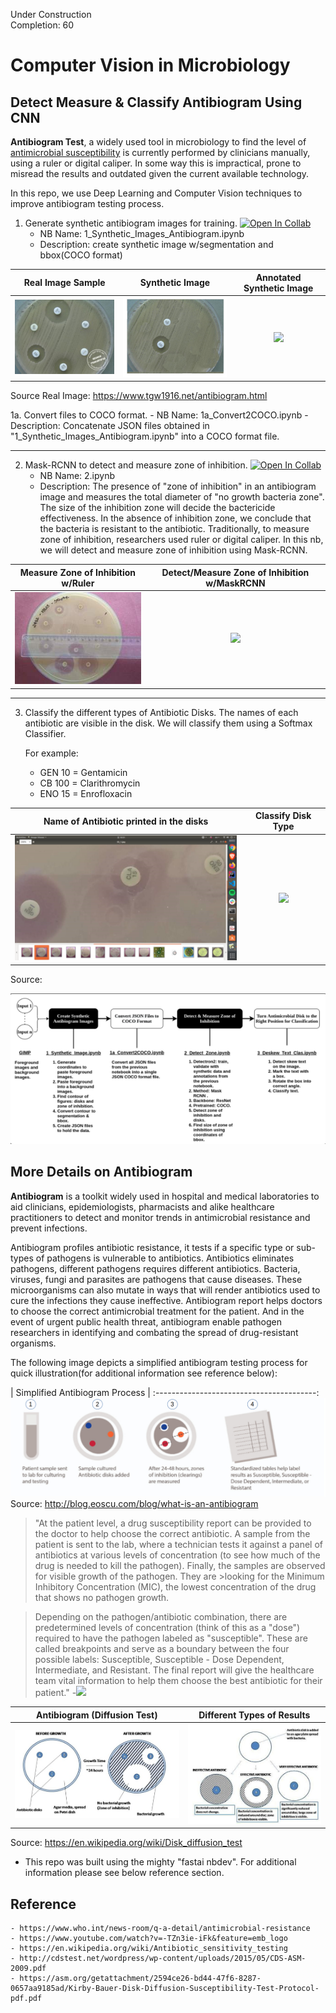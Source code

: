 Under Construction<br>
Completion: 60


# Computer Vision in Microbiology

## Detect Measure & Classify Antibiogram Using CNN

**Antibiogram Test**, a widely used tool in microbiology to find the level of [antimicrobial susceptibility](https://en.wikipedia.org/wiki/Disk_diffusion_test) is currently performed by clinicians manually, using a ruler or digital caliper.  In some way this is impractical, prone to misread the results and outdated given the current available technology.

In this repo, we use Deep Learning and Computer Vision techniques to improve antibiogram testing process.



1. Generate synthetic antibiogram images for training. [![Open In Collab](https://colab.research.google.com/assets/colab-badge.svg)]()
	- NB Name: 1_Synthetic_Images_Antibiogram.ipynb 
	- Description: create synthetic image w/segmentation and bbox(COCO format)
	

Real Image Sample                                  | Synthetic Image                               | Annotated Synthetic Image 
:-------------------------------------------------:|:---------------------------------------------:|:----------------------------------------------------:
![](/data/images/readme/9_antibiogram_raw.jpg)     | ![](/data/images/readme/synthetic_image.jpg) | ![](/data/images/readme/synthetic_annotated.jpg) 
 
Source Real Image: https://www.tgw1916.net/antibiogram.html
 
1a. Convert files to COCO format.
    - NB Name: 1a_Convert2COCO.ipynb
    - Description: Concatenate JSON files obtained in "1_Synthetic_Images_Antibiogram.ipynb" into a COCO format file.
    
---------------------------------------------------------------------------------------------------------------------------------------------    
2. Mask-RCNN to detect and measure zone of inhibition. [![Open In Collab](https://colab.research.google.com/assets/colab-badge.svg)]()
    - NB Name: 2.ipynb 
	- Description: The presence of "zone of inhibition" in an antibiogram image and measures the total diameter of "no growth bacteria zone".
                   The size of the inhibition zone will decide the bactericide effectiveness. In the absence of inhibition zone, we conclude                    that the bacteria is resistant to the antibiotic.  Traditionally, to measure zone of inhibition, researchers used ruler or
                   digital caliper.  In this nb, we will detect and measure zone of inhibition using Mask-RCNN. 



| Measure Zone of Inhibition w/Ruler        |  Detect/Measure Zone of Inhibition w/MaskRCNN    |
| :----------------------------------------:|:----------------------------------------:  |
![](/data/images/readme/measure-ruler.jpg)  | ![](/data/images/readme/.jpg)

---------------------------------------------------------------------------------------------------------------------------------------------

3. Classify the different types of Antibiotic Disks.  The names of each antibiotic are visible in the disk.  We will classify them using a Softmax Classifier.
 
    For example: 
    - GEN 10 = Gentamicin 
    - CB 100 = Clarithromycin 
    - ENO 15 = Enrofloxacin

Name of Antibiotic printed in the disks   |  Classify Disk Type
:----------------------------------------:|:----------------------------------------:
![](/data/images/readme/antimicrobial_disks.png)      | ![](/data/images/readme/.jpg) 

Source: 

![](/data/images/readme/process_flow.png)


## More Details on Antibiogram

**Antibiogram** is a toolkit widely used in hospital and medical laboratories to aid clinicians, epidemiologists, pharmacists and alike healthcare practitioners to detect and monitor trends in antimicrobial resistance and prevent infections.

Antibiogram profiles antibiotic resistance, it tests if a specific type or sub-types of pathogens is vulnerable to antibiotics. Antibiotics eliminates pathogens, different pathogens requires different antibiotics. Bacteria, viruses, fungi and parasites are pathogens that cause diseases.  These microorganisms can also mutate in ways that will render antibiotics used to cure the infections they cause ineffective.   Antibiogram report helps doctors to choose the correct antimicrobial treatment for the patient.  And in the event of urgent public health threat, antibiogram enable pathogen researchers in identifying and combating the spread of drug-resistant organisms. 
  

The following image depicts a simplified antibiogram testing process for quick illustration(for additional information see reference below):

| Simplified Antibiogram Process         |
:----------------------------------------:
![](/data/images/readme/antibiogram-process.jpg)
Source: http://blog.eoscu.com/blog/what-is-an-antibiogram
 

 


>"At the patient level, a drug susceptibility report can be provided to the doctor to help choose the correct antibiotic. A sample from the patient is sent to the lab, where a technician tests it against a panel of antibiotics at various levels of concentration (to see how much of the drug is needed to kill the pathogen). Finally, the samples are observed for visible growth of the pathogen. They are >looking for the Minimum Inhibitory Concentration (MIC), the lowest concentration of the drug that shows no pathogen growth.

>Depending on the pathogen/antibiotic combination, there are predetermined levels of concentration (think of this as a "dose") required to have the pathogen labeled as "susceptible". These are called breakpoints and serve as a boundary between the four possible labels: Susceptible, Susceptible - Dose Dependent, Intermediate, and Resistant. The final report will give the healthcare team vital information to help them choose the best antibiotic for their patient."                              -[<img src="https://render.githubusercontent.com/render/math?math=EOS^{cu}">](http://blog.eoscu.com/blog/what-is-an-antibiogram)


| Antibiogram (Diffusion Test)               |  Different Types of Results                                   |
| :----------------------------------------: | :----------------------------------------: |
![](/data/images/readme/Agar_Diffusion_Method_1.jpg)     | ![](/data/images/readme/Agar_Diffusion_Method_2.jpg)
Source: https://en.wikipedia.org/wiki/Disk_diffusion_test

 


* This repo was built using the mighty "fastai nbdev".  For additional information please see below reference section.





## Reference

	- https://www.who.int/news-room/q-a-detail/antimicrobial-resistance
	- https://www.youtube.com/watch?v=-TZn3ie-iFk&feature=emb_logo
	- https://en.wikipedia.org/wiki/Antibiotic_sensitivity_testing
	- http://cdstest.net/wordpress/wp-content/uploads/2015/05/CDS-ASM-2009.pdf
	- https://asm.org/getattachment/2594ce26-bd44-47f6-8287-0657aa9185ad/Kirby-Bauer-Disk-Diffusion-Susceptibility-Test-Protocol-pdf.pdf




